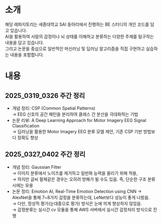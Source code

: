 # 소개
해당 레파지토리는 세종대학교 SAI 동아리에서 진행하는 BE 스터디의 개인 코드를 담고 있습니다.  
AI을 활용하여 사람의 감정이나 뇌 상태를 이해하고 분류하는 다양한 주제를 탐구하는 내용을 담고 있습니다.  
그리고 논문을 중심으로 일반적인 머신러닝 및 딥러닝 알고리즘을 직접 구현하고 실습하는 내용을 포함합니다.

# 내용
## 2025_0319_0326 주간 정리
- 개념 정리: CSP (Common Spatial Patterns)  
→ EEG 신호의 공간 패턴을 분리하여 클래스 간 분산을 극대화하는 기법  
- 논문 리뷰: A Deep Learning Approach for Motor Imagery EEG Signal Classification  
→ 딥러닝을 활용한 Motor Imagery EEG 분류 모델 제안, 기존 CSP 기반 방법보다 정확도 향상  

## 2025_0327_0402 주간 정리
- 개념 정리: Gaussian Filter  
  → 이미지 분류에서 노이즈를 제거하고 일반화 능력을 올리기 위해 적용,  
  → 하지만 글씨 필체같은 경우는 오히려 방해가 될 수도 있음. 즉, 단순한 구조 분류시에는 유용
- 논문 정리: Emotion AI, Real-Time Emotion Detection using CNN
  → AlexNet을 통해 7~8가지 감정을 분류하는데, LeNet보다 성능이 좋게 나왔음.  
  → 다만, 정성적 평가(눈대중으로 평가) 방식은 눈에 띄게 향상하지 않았음.  
  → 감정분류는 실시간 cv 모듈을 통해 AWS 서버에서 실시간 감정처리 방식으로 진행